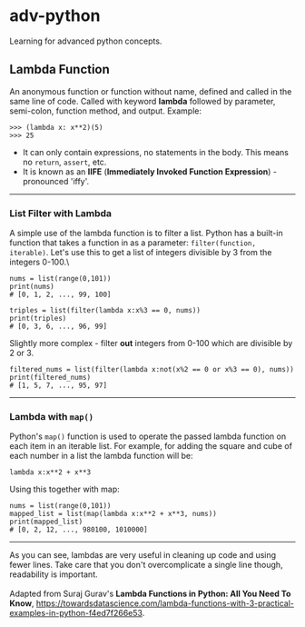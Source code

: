 # adv-python
Learning for advanced python concepts.

## Lambda Function
An anonymous function or function without name, defined and called in the same line of code. Called with keyword **lambda** followed by parameter, semi-colon, function method, and output. Example:
```
>>> (lambda x: x**2)(5)
>>> 25
```
- It can only contain expressions, no statements in the body. This means no `return`, `assert`, etc.
- It is known as an **IIFE** (**Immediately Invoked Function Expression**) - pronounced 'iffy'.

---



### List Filter with Lambda
A simple use of the lambda function is to filter a list. Python has a built-in function that takes a function in as a parameter: `filter(function, iterable)`. Let's use this to get a list of integers divisible by 3 from the integers 0-100.\

```
nums = list(range(0,101))
print(nums)
# [0, 1, 2, ..., 99, 100]

triples = list(filter(lambda x:x%3 == 0, nums))
print(triples)
# [0, 3, 6, ..., 96, 99]
```

Slightly more complex - filter **out** integers from 0-100 which are divisible by 2 or 3.
```
filtered_nums = list(filter(lambda x:not(x%2 == 0 or x%3 == 0), nums))
print(filtered_nums)
# [1, 5, 7, ..., 95, 97]
```

---
### Lambda with `map()`
Python's `map()` function is used to operate the passed lambda function on each item in an iterable list. For example, for adding the square and cube of each number in a list the lambda function will be:
```
lambda x:x**2 + x**3
```

Using this together with map:
```
nums = list(range(0,101))
mapped_list = list(map(lambda x:x**2 + x**3, nums))
print(mapped_list)
# [0, 2, 12, ..., 980100, 1010000]
```

---
As you can see, lambdas are very useful in cleaning up code and using fewer lines. Take care that you don't overcomplicate a single line though, readability is important.\
\
Adapted from Suraj Gurav's **Lambda Functions in Python: All You Need To Know**, https://towardsdatascience.com/lambda-functions-with-3-practical-examples-in-python-f4ed7f266e53.
